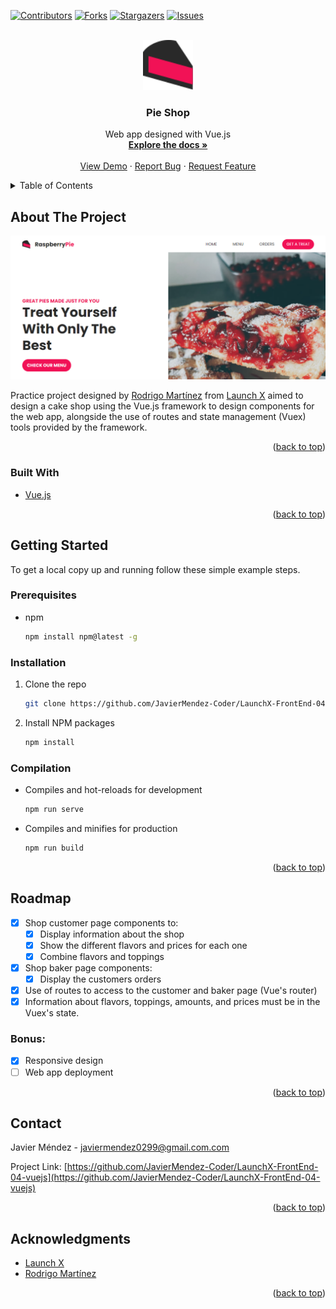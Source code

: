 <div id="top"></div>

[![Contributors][contributors-shield]][contributors-url]
[![Forks][forks-shield]][forks-url]
[![Stargazers][stars-shield]][stars-url]
[![Issues][issues-shield]][issues-url]



<!-- PROJECT LOGO -->
<br />
<div align="center">
  <a href="https://github.com/JavierMendez-Coder/LaunchX-FrontEnd-04-vuejs">
    <img src="src/assets/raspberrypie-logo.svg" alt="Logo" width="80" height="80">
  </a>

<h3 align="center">Pie Shop</h3>

  <p align="center">
    Web app designed with Vue.js
    <br />
    <a href="https://github.com/JavierMendez-Coder/LaunchX-FrontEnd-04-vuejs"><strong>Explore the docs »</strong></a>
    <br />
    <br />
    <a href="https://github.com/JavierMendez-Coder/LaunchX-FrontEnd-04-vuejs">View Demo</a>
    ·
    <a href="https://github.com/JavierMendez-Coder/LaunchX-FrontEnd-04-vuejs/issues">Report Bug</a>
    ·
    <a href="https://github.com/JavierMendez-Coder/LaunchX-FrontEnd-04-vuejs/issues">Request Feature</a>
  </p>
</div>



<!-- TABLE OF CONTENTS -->
<details>
  <summary>Table of Contents</summary>
  <ol>
    <li>
      <a href="#about-the-project">About The Project</a>
      <ul>
        <li><a href="#built-with">Built With</a></li>
      </ul>
    </li>
    <li>
      <a href="#getting-started">Getting Started</a>
      <ul>
        <li><a href="#prerequisites">Prerequisites</a></li>
        <li><a href="#installation">Installation</a></li>
        <li><a href="#compilation">Compilation</a></li>
      </ul>
    </li>
    <li><a href="#roadmap">Roadmap</a></li>
      <ul>
        <li><a href="#bonus">Bonus</a></li>
      </ul>
    <li><a href="#contact">Contact</a></li>
    <li><a href="#acknowledgments">Acknowledgments</a></li>
  </ol>
</details>



<!-- ABOUT THE PROJECT -->
## About The Project

[![Pie Shop][page-screenshot]](https://example.com)

Practice project designed by [Rodrigo Martínez][romarpla] from [Launch X][launchx] aimed to design a cake shop using the Vue.js framework to design components for the web app, alongside the use of routes and state management (Vuex) tools provided by the framework.

<p align="right">(<a href="#top">back to top</a>)</p>



### Built With

* [Vue.js](https://vuejs.org/)

<p align="right">(<a href="#top">back to top</a>)</p>



<!-- GETTING STARTED -->
## Getting Started

To get a local copy up and running follow these simple example steps.

### Prerequisites

* npm
  ```sh
  npm install npm@latest -g
  ```

### Installation

1. Clone the repo
   ```sh
   git clone https://github.com/JavierMendez-Coder/LaunchX-FrontEnd-04-vuejs.git
   ```
2. Install NPM packages
   ```sh
   npm install
   ```

### Compilation 

* Compiles and hot-reloads for development
  ```sh
  npm run serve
  ```

* Compiles and minifies for production
  ```sh
  npm run build
  ```

<p align="right">(<a href="#top">back to top</a>)</p>



<!-- ROADMAP -->
## Roadmap

- [x] Shop customer page components to:
    - [x] Display information about the shop
    - [x] Show the different flavors and prices for each one
    - [x] Combine flavors and toppings
- [x] Shop baker page components:
    - [x] Display the customers orders
- [x] Use of routes to access to the customer and baker page (Vue's router)
- [x] Information about flavors, toppings, amounts, and prices must be in the Vuex's state.

### Bonus:
- [x] Responsive design
- [ ] Web app deployment

<p align="right">(<a href="#top">back to top</a>)</p>



<!-- CONTACT -->
## Contact

Javier Méndez - javiermendez0299@gmail.com.com

Project Link: [https://github.com/JavierMendez-Coder/LaunchX-FrontEnd-04-vuejs](https://github.com/JavierMendez-Coder/LaunchX-FrontEnd-04-vuejs)

<p align="right">(<a href="#top">back to top</a>)</p>



<!-- ACKNOWLEDGMENTS -->
## Acknowledgments

* [Launch X](https://github.com/LaunchX-InnovaccionVirtual)
* [Rodrigo Martínez](https://github.com/romarpla)

<p align="right">(<a href="#top">back to top</a>)</p>



<!-- MARKDOWN LINKS & IMAGES -->
[contributors-shield]: https://img.shields.io/github/contributors/JavierMendez-Coder/LaunchX-FrontEnd-04-vuejs.svg?style=for-the-badge
[contributors-url]: https://github.com/JavierMendez-Coder/LaunchX-FrontEnd-04-vuejs/graphs/contributors
[forks-shield]: https://img.shields.io/github/forks/JavierMendez-Coder/LaunchX-FrontEnd-04-vuejs.svg?style=for-the-badge
[forks-url]: https://github.com/JavierMendez-Coder/LaunchX-FrontEnd-04-vuejs/network/members
[stars-shield]: https://img.shields.io/github/stars/JavierMendez-Coder/LaunchX-FrontEnd-04-vuejs.svg?style=for-the-badge
[stars-url]: https://github.com/JavierMendez-Coder/LaunchX-FrontEnd-04-vuejs/stargazers
[issues-shield]: https://img.shields.io/github/issues/JavierMendez-Coder/LaunchX-FrontEnd-04-vuejs.svg?style=for-the-badge
[issues-url]: https://github.com/JavierMendez-Coder/LaunchX-FrontEnd-04-vuejs/issues
[page-screenshot]: images/page-screenshot.png
[launchx]: https://github.com/LaunchX-InnovaccionVirtual
[romarpla]: https://github.com/romarpla